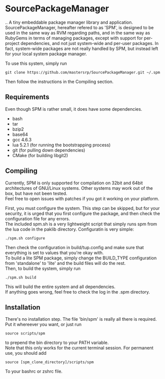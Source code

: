 SourcePackageManager
====================

.. A tiny embeddable package manager library and application.  
SourcePackageManager, hereafter refered to as 'SPM', is designed to be used in the same way as RVM regarding paths, and in the same way as RubyGems in terms of managing packages, except with support for per-project dependencies, and not just system-wide and per-user packages. In fact, system-wide packages are not really handled by SPM, but instead left for your local system package manager.  
  
To use this system, simply run

    git clone https://github.com/mastersrp/SourcePackageManager.git ~/.spm

Then follow the instructions in the Compiling section.
  
Requirements
------------

Even though SPM is rather small, it does have some dependencies.

* bash
* tar
* bzip2
* base64
* gcc 4.6.3
* lua 5.2.1 (for running the bootstrapping process)
* git (for pulling down dependencies)
* CMake (for building libgit2)

Compiling
---------

Currently, SPM is only supported for compilation on 32bit and 64bit architectures of GNU/Linux systems. Other systems may work out of the box, but have not been tested.  
Feel free to open issues with patches if you got it working on your platform.  
  
First, you must configure the system. This step can be skipped, but for your security, it is urged that you first configure the package, and then check the configuration file for any errors.  
The included spm.sh is a very lightweight script that simply runs spm from the lua code in the paklib directory.
Configuratin is very simple:
  
    ./spm.sh configure

Then check the configuration in build/tup.config and make sure that everything is set to values that you're okay with.  
To build a lite SPM package, simply change the BUILD\_TYPE configuration from 'standalone' to 'lite' and the build files will do the rest.  
Then, to build the system, simply run

    ./spm.sh build

This will build the entire system and all dependencies.  
If anything goes wrong, feel free to check the log in the .spm directory.  

Installation
------------

There's no installation step. The file 'bin/spm' is really all there is required. Put it whereever you want, or just run

    source scripts/spm

to prepend the bin directory to your PATH variable.  
Note that this only works for the current terminal session. For permanent use, you should add

    source [spm_clone_directory]/scripts/spm

To your bashrc or zshrc file.
